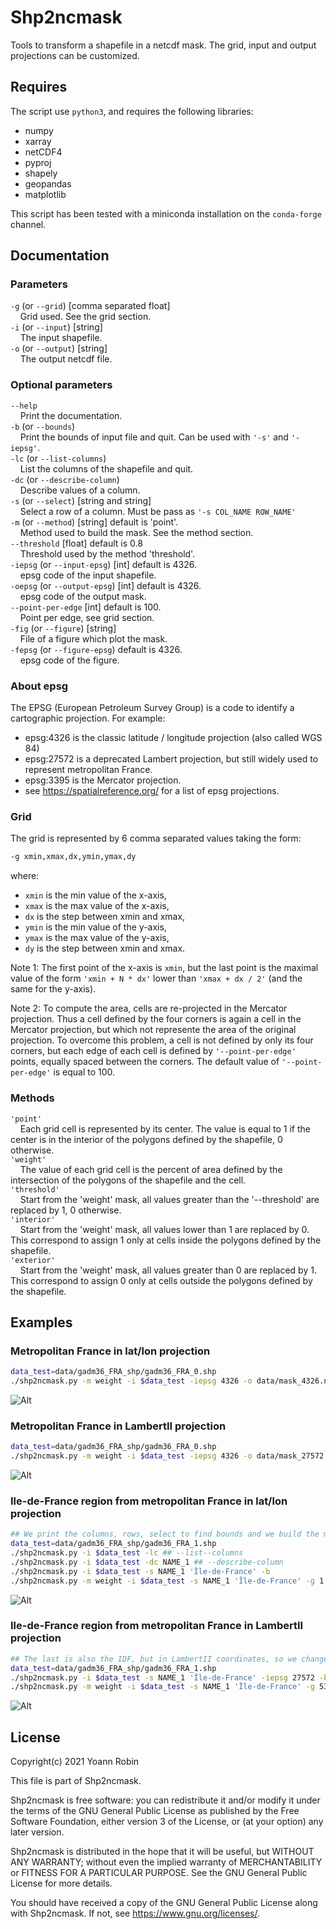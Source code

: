 # Shp2ncmask

Tools to transform a shapefile in a netcdf mask. The grid, input and output
projections can be customized.

## Requires

The script use `python3`, and requires the following libraries:

- numpy
- xarray
- netCDF4
- pyproj
- shapely
- geopandas
- matplotlib

This script has been tested with a miniconda installation on the `conda-forge` channel.

## Documentation

### Parameters

`-g` (or `--grid`) [comma separated float]\
&nbsp;&nbsp;&nbsp;&nbsp;Grid used. See the grid section.\
`-i` (or `--input`) [string]\
&nbsp;&nbsp;&nbsp;&nbsp;The input shapefile.\
`-o` (or `--output`) [string]\
&nbsp;&nbsp;&nbsp;&nbsp;The output netcdf file.


### Optional parameters

`--help`\
&nbsp;&nbsp;&nbsp;&nbsp;Print the documentation.\
`-b` (or `--bounds`)\
&nbsp;&nbsp;&nbsp;&nbsp;Print the bounds of input file and quit. Can be used with `'-s'` and `'-iepsg'`.\
`-lc` (or `--list-columns`)\
&nbsp;&nbsp;&nbsp;&nbsp;List the columns of the shapefile and quit.\
`-dc` (or `--describe-column`)\
&nbsp;&nbsp;&nbsp;&nbsp;Describe values of a column.\
`-s` (or `--select`) [string and string]\
&nbsp;&nbsp;&nbsp;&nbsp;Select a row of a column. Must be pass as `'-s COL_NAME ROW_NAME'`\
`-m` (or `--method`) [string] default is 'point'.\
&nbsp;&nbsp;&nbsp;&nbsp;Method used to build the mask. See the method section.\
`--threshold` [float] default is 0.8\
&nbsp;&nbsp;&nbsp;&nbsp;Threshold used by the method 'threshold'.\
`-iepsg` (or `--input-epsg`) [int] default is 4326.\
&nbsp;&nbsp;&nbsp;&nbsp;epsg code of the input shapefile.\
`-oepsg` (or `--output-epsg`) [int] default is 4326.\
&nbsp;&nbsp;&nbsp;&nbsp;epsg code of the output mask.\
`--point-per-edge` [int] default is 100.\
&nbsp;&nbsp;&nbsp;&nbsp;Point per edge, see grid section.\
`-fig` (or `--figure`) [string]\
&nbsp;&nbsp;&nbsp;&nbsp;File of a figure which plot the mask.\
`-fepsg` (or `--figure-epsg`) default is 4326.\
&nbsp;&nbsp;&nbsp;&nbsp;epsg code of the figure.


### About epsg

The EPSG (European Petroleum Survey Group) is a code to identify a cartographic
projection. For example:
- epsg:4326 is the classic latitude / longitude projection (also called WGS 84)
- epsg:27572 is a deprecated Lambert projection, but still widely used to represent metropolitan France. 
- epsg:3395 is the Mercator projection.
- see https://spatialreference.org/ for a list of epsg projections.


### Grid

The grid is represented by 6 comma separated values taking the form:
~~~bash
-g xmin,xmax,dx,ymin,ymax,dy
~~~
where:
- `xmin` is the min value of the x-axis,
- `xmax` is the max value of the x-axis,
- `dx` is the step between xmin and xmax,
- `ymin` is the min value of the y-axis,
- `ymax` is the max value of the y-axis,
- `dy` is the step between xmin and xmax.

Note 1: The first point of the x-axis is `xmin`, but the last point is the
maximal value of the form `'xmin + N * dx'` lower than `'xmax + dx / 2'` (and the
same for the y-axis).

Note 2: To compute the area, cells are re-projected in the Mercator projection.
Thus a cell defined by the four corners is again a cell in the Mercator
projection, but which not represente the area of the original projection. To
overcome this problem, a cell is not defined by only its four corners, but each
edge of each cell is defined by `'--point-per-edge'` points, equally spaced
between the corners. The default value of `'--point-per-edge'` is equal to 100.


### Methods

`'point'`\
&nbsp;&nbsp;&nbsp;&nbsp;Each grid cell is represented by its center. The value is equal to 1 if the center is in the interior of the polygons defined by the shapefile, 0 otherwise.\
`'weight'`\
&nbsp;&nbsp;&nbsp;&nbsp;The value of each grid cell is the percent of area defined by the intersection of the polygons of the shapefile and the cell.\
`'threshold'`\
&nbsp;&nbsp;&nbsp;&nbsp;Start from the 'weight' mask, all values greater than the '--threshold' are replaced by 1, 0 otherwise.\
`'interior'`\
&nbsp;&nbsp;&nbsp;&nbsp;Start from the 'weight' mask, all values lower than 1 are replaced by 0. This correspond to assign 1 only at cells inside the polygons defined by the shapefile.\
`'exterior'`\
&nbsp;&nbsp;&nbsp;&nbsp;Start from the 'weight' mask, all values greater than 0 are replaced by 1. This correspond to assign 0 only at cells outside the polygons defined by the shapefile.

## Examples

### Metropolitan France in lat/lon projection

~~~bash
data_test=data/gadm36_FRA_shp/gadm36_FRA_0.shp
./shp2ncmask.py -m weight -i $data_test -iepsg 4326 -o data/mask_4326.nc -g -5,10,0.5,41,52,0.5 -oepsg 4326 -fig figures/control_4326.png -fepsg 4326
~~~

![Alt](/figures/control_4326.png)

### Metropolitan France in LambertII projection

~~~bash
data_test=data/gadm36_FRA_shp/gadm36_FRA_0.shp
./shp2ncmask.py -m weight -i $data_test -iepsg 4326 -o data/mask_27572.nc -g 60000,1196000,64000,1617000,2681000,64000 -oepsg 27572 -fig figures/control_27572_64km.png -fepsg 4326
~~~

![Alt](/figures/control_27572_64km.png)

### Ile-de-France region from metropolitan France in lat/lon projection

~~~bash
## We print the columns, rows, select to find bounds and we build the mask.
data_test=data/gadm36_FRA_shp/gadm36_FRA_1.shp
./shp2ncmask.py -i $data_test -lc ## --list--columns
./shp2ncmask.py -i $data_test -dc NAME_1 ## --describe-column
./shp2ncmask.py -i $data_test -s NAME_1 'Île-de-France' -b
./shp2ncmask.py -m weight -i $data_test -s NAME_1 'Île-de-France' -g 1.4,3.6,0.05,48.1,49.3,0.05 -o data/mask_IDF_4326.nc -fig figures/control_IDF_4326.png -fepsg 4326
~~~

![Alt](/figures/control_IDF_4326.png)


### Ile-de-France region from metropolitan France in LambertII projection

~~~bash
## The last is also the IDF, but in LambertII coordinates, so we change the input epsg to find the bounds
data_test=data/gadm36_FRA_shp/gadm36_FRA_1.shp
./shp2ncmask.py -i $data_test -s NAME_1 'Île-de-France' -iepsg 27572 -b
./shp2ncmask.py -m weight -i $data_test -s NAME_1 'Île-de-France' -g 534000,700000,8000,2340000,2480000,8000 -o data/mask_IDF_27572.nc -oepsg 27572 -fig figures/control_IDF_27572_8km.png -fepsg 4326
~~~

![Alt](/figures/control_IDF_27572_8km.png)


## License

Copyright(c) 2021 Yoann Robin

This file is part of Shp2ncmask.

Shp2ncmask is free software: you can redistribute it and/or modify
it under the terms of the GNU General Public License as published by
the Free Software Foundation, either version 3 of the License, or
(at your option) any later version.

Shp2ncmask is distributed in the hope that it will be useful,
but WITHOUT ANY WARRANTY; without even the implied warranty of
MERCHANTABILITY or FITNESS FOR A PARTICULAR PURPOSE.  See the
GNU General Public License for more details.

You should have received a copy of the GNU General Public License
along with Shp2ncmask.  If not, see <https://www.gnu.org/licenses/>.

